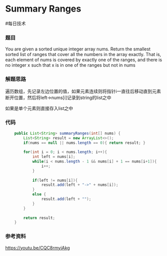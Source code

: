 # Summary Ranges
#每日技术

### 题目
You are given a sorted unique integer array nums.
Return the smallest sorted list of ranges that cover all the numbers in the array exactly. That is, each element of nums is covered by exactly one of the ranges, and there is no integer x such that x is in one of the ranges but not in nums

### 解题思路
遍历数组，先记录左边位置的值，如果元素连续则将指针i一直往后移动直到元素断开位置，然后将left->nums[i]记录到string的list之中

如果是单个元素则直接存入list之中

### 代码
```java
	public List<String> summaryRanges(int[] nums) {
        List<String> result = new ArrayList<>();
        if(nums == null || nums.length == 0){ return result; }
        
        for(int i = 0; i < nums.length; i++){
            int left = nums[i];
            while(i < nums.length - 1 && nums[i] + 1 == nums[i+1]){
                i++;
            }
            
            if(left != nums[i]){
                result.add(left + "->" + nums[i]);
            }
            else {
                result.add(left + "");
            }
        }
        
        return result;
    }
```

### 参考资料
https://youtu.be/CQC8rmyjAkg